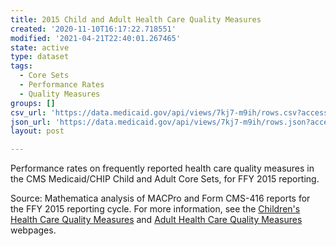 ```yaml
---
title: 2015 Child and Adult Health Care Quality Measures
created: '2020-11-10T16:17:22.718551'
modified: '2021-04-21T22:40:01.267465'
state: active
type: dataset
tags:
  - Core Sets
  - Performance Rates
  - Quality Measures
groups: []
csv_url: 'https://data.medicaid.gov/api/views/7kj7-m9ih/rows.csv?accessType=DOWNLOAD'
json_url: 'https://data.medicaid.gov/api/views/7kj7-m9ih/rows.json?accessType=DOWNLOAD'
layout: post

---
```

Performance rates on frequently reported health care quality measures in the CMS Medicaid/CHIP Child and Adult Core Sets, for FFY 2015 reporting.

Source: Mathematica analysis of MACPro and Form CMS-416 reports for the FFY 2015 reporting cycle. For more information, see the <a href="https://www.medicaid.gov/medicaid/quality-of-care/performance-measurement/child-core-set/index.html">Children's Health Care Quality Measures</a> and <a href="https://www.medicaid.gov/medicaid/quality-of-care/performance-measurement/adult-core-set/index.html">Adult Health Care Quality Measures</a> webpages.

